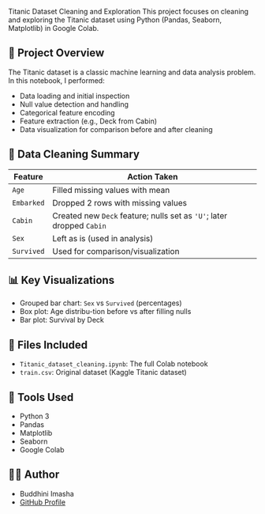 Titanic Dataset Cleaning and Exploration 
This project focuses on cleaning and exploring the Titanic dataset using Python (Pandas, Seaborn, Matplotlib) in Google Colab.

## 📂 Project Overview

The Titanic dataset is a classic machine learning and data analysis problem. In this notebook, I performed:

- Data loading and initial inspection
- Null value detection and handling
- Categorical feature encoding
- Feature extraction (e.g., Deck from Cabin)
- Data visualization for comparison before and after cleaning

## 🧹 Data Cleaning Summary

| Feature     | Action Taken                                  |
|-------------|-----------------------------------------------|
| `Age`       | Filled missing values with mean               |
| `Embarked`  | Dropped 2 rows with missing values            |
| `Cabin`     | Created new `Deck` feature; nulls set as `'U'`; later dropped `Cabin` |
| `Sex`       | Left as is (used in analysis)                 |
| `Survived`  | Used for comparison/visualization             |

## 📊 Key Visualizations

- Grouped bar chart: `Sex` vs `Survived` (percentages)
- Box plot: Age distribu-tion before vs after filling nulls
- Bar plot: Survival by Deck

## 📁 Files Included

- `Titanic_dataset_cleaning.ipynb`: The full Colab notebook
- `train.csv`: Original dataset (Kaggle Titanic dataset)

## 🚀 Tools Used

- Python 3
- Pandas
- Matplotlib
- Seaborn
- Google Colab  

## 🙋‍♀️ Author

- Buddhini Imasha  
- [GitHub Profile](https://github.com/your-username)

